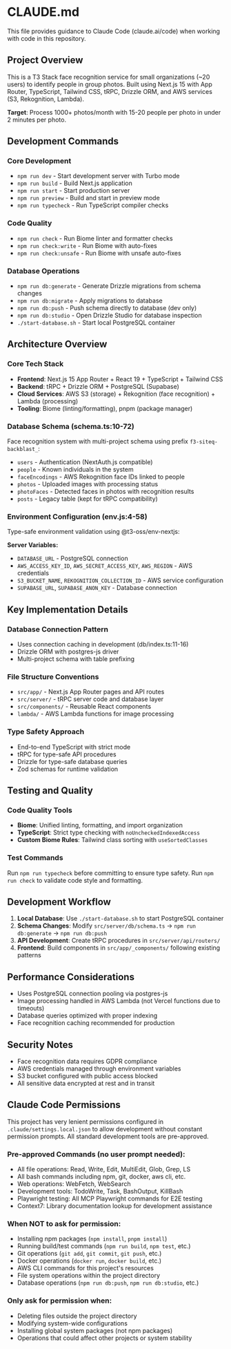 # CLAUDE.md

This file provides guidance to Claude Code (claude.ai/code) when working with code in this repository.

## Project Overview

This is a T3 Stack face recognition service for small organizations (~20 users) to identify people in group photos. Built using Next.js 15 with App Router, TypeScript, Tailwind CSS, tRPC, Drizzle ORM, and AWS services (S3, Rekognition, Lambda).

**Target**: Process 1000+ photos/month with 15-20 people per photo in under 2 minutes per photo.

## Development Commands

### Core Development
- `npm run dev` - Start development server with Turbo mode
- `npm run build` - Build Next.js application  
- `npm run start` - Start production server
- `npm run preview` - Build and start in preview mode
- `npm run typecheck` - Run TypeScript compiler checks

### Code Quality
- `npm run check` - Run Biome linter and formatter checks
- `npm run check:write` - Run Biome with auto-fixes
- `npm run check:unsafe` - Run Biome with unsafe auto-fixes

### Database Operations
- `npm run db:generate` - Generate Drizzle migrations from schema changes
- `npm run db:migrate` - Apply migrations to database
- `npm run db:push` - Push schema directly to database (dev only)
- `npm run db:studio` - Open Drizzle Studio for database inspection
- `./start-database.sh` - Start local PostgreSQL container

## Architecture Overview

### Core Tech Stack
- **Frontend**: Next.js 15 App Router + React 19 + TypeScript + Tailwind CSS
- **Backend**: tRPC + Drizzle ORM + PostgreSQL (Supabase)
- **Cloud Services**: AWS S3 (storage) + Rekognition (face recognition) + Lambda (processing)
- **Tooling**: Biome (linting/formatting), pnpm (package manager)

### Database Schema (schema.ts:10-72)
Face recognition system with multi-project schema using prefix `f3-siteq-backblast_`:

- `users` - Authentication (NextAuth.js compatible)
- `people` - Known individuals in the system
- `faceEncodings` - AWS Rekognition face IDs linked to people
- `photos` - Uploaded images with processing status
- `photoFaces` - Detected faces in photos with recognition results
- `posts` - Legacy table (kept for tRPC compatibility)

### Environment Configuration (env.js:4-58)
Type-safe environment validation using @t3-oss/env-nextjs:

**Server Variables:**
- `DATABASE_URL` - PostgreSQL connection
- `AWS_ACCESS_KEY_ID`, `AWS_SECRET_ACCESS_KEY`, `AWS_REGION` - AWS credentials
- `S3_BUCKET_NAME`, `REKOGNITION_COLLECTION_ID` - AWS service configuration
- `SUPABASE_URL`, `SUPABASE_ANON_KEY` - Database connection

## Key Implementation Details

### Database Connection Pattern
- Uses connection caching in development (db/index.ts:11-16)
- Drizzle ORM with postgres-js driver
- Multi-project schema with table prefixing

### File Structure Conventions
- `src/app/` - Next.js App Router pages and API routes
- `src/server/` - tRPC server code and database layer  
- `src/components/` - Reusable React components
- `lambda/` - AWS Lambda functions for image processing

### Type Safety Approach
- End-to-end TypeScript with strict mode
- tRPC for type-safe API procedures
- Drizzle for type-safe database queries
- Zod schemas for runtime validation

## Testing and Quality

### Code Quality Tools
- **Biome**: Unified linting, formatting, and import organization
- **TypeScript**: Strict type checking with `noUncheckedIndexedAccess`
- **Custom Biome Rules**: Tailwind class sorting with `useSortedClasses`

### Test Commands
Run `npm run typecheck` before committing to ensure type safety.
Run `npm run check` to validate code style and formatting.

## Development Workflow

1. **Local Database**: Use `./start-database.sh` to start PostgreSQL container
2. **Schema Changes**: Modify `src/server/db/schema.ts` → `npm run db:generate` → `npm run db:push`
3. **API Development**: Create tRPC procedures in `src/server/api/routers/`
4. **Frontend**: Build components in `src/app/_components/` following existing patterns

## Performance Considerations

- Uses PostgreSQL connection pooling via postgres-js
- Image processing handled in AWS Lambda (not Vercel functions due to timeouts)
- Database queries optimized with proper indexing
- Face recognition caching recommended for production

## Security Notes

- Face recognition data requires GDPR compliance
- AWS credentials managed through environment variables
- S3 bucket configured with public access blocked
- All sensitive data encrypted at rest and in transit

## Claude Code Permissions

This project has very lenient permissions configured in `.claude/settings.local.json` to allow development without constant permission prompts. All standard development tools are pre-approved.

### Pre-approved Commands (no user prompt needed):
- All file operations: Read, Write, Edit, MultiEdit, Glob, Grep, LS
- All bash commands including npm, git, docker, aws cli, etc.
- Web operations: WebFetch, WebSearch
- Development tools: TodoWrite, Task, BashOutput, KillBash
- Playwright testing: All MCP Playwright commands for E2E testing
- Context7: Library documentation lookup for development assistance

### When NOT to ask for permission:
- Installing npm packages (`npm install`, `pnpm install`)
- Running build/test commands (`npm run build`, `npm test`, etc.)
- Git operations (`git add`, `git commit`, `git push`, etc.)
- Docker operations (`docker run`, `docker build`, etc.)
- AWS CLI commands for this project's resources
- File system operations within the project directory
- Database operations (`npm run db:push`, `npm run db:studio`, etc.)

### Only ask for permission when:
- Deleting files outside the project directory
- Modifying system-wide configurations
- Installing global system packages (not npm packages)
- Operations that could affect other projects or system stability